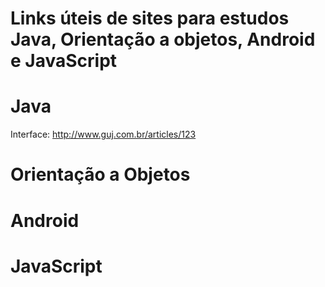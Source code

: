 Links úteis de sites para estudos Java, Orientação a objetos, Android e JavaScript
=====

Java
=====
Interface:
http://www.guj.com.br/articles/123



Orientação a Objetos
=====




Android
=====




JavaScript
=====
